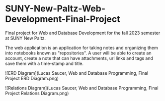 # SUNY-New-Paltz-Web-Development-Final-Project
Final project for Web and Database Development for the fall 2023 semester at SUNY New Paltz.

The web application is an application for taking notes and organizing them into notebooks known as "repositories". A user will be able to create an account, create a note that can have attachments, url links and tags and save them with a time-stamp and title.

![ERD Diagram](Lucas Saucer, Web and Database Programming, Final Project ERD Diagram.png)

![Relations Diagram](Lucas Saucer, Web and Database Programming, Final Project Relations Diagram.png)
